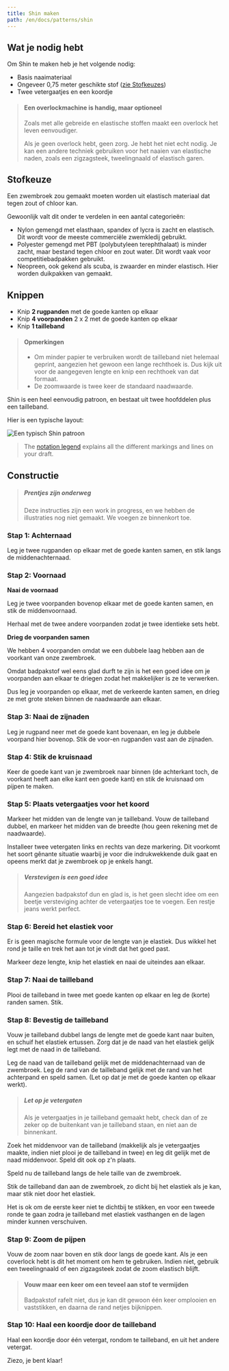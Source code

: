 ```yaml
---
title: Shin maken
path: /en/docs/patterns/shin
---
```


## Wat je nodig hebt

Om Shin te maken heb je het volgende nodig:

- Basis naaimateriaal
- Ongeveer 0,75 meter geschikte stof ([zie Stofkeuzes](#fabric-options))
- Twee vetergaatjes en een koordje

> #### Een overlockmachine is handig, maar optioneel
> 
> Zoals met alle gebreide en elastische stoffen maakt een overlock het leven eenvoudiger.
> 
> Als je geen overlock hebt, geen zorg. Je hebt het niet echt nodig. Je kan een andere techniek gebruiken voor het naaien van elastische naden, zoals een zigzagsteek, tweelingnaald of elastisch garen.

## Stofkeuze

Een zwembroek zou gemaakt moeten worden uit elastisch materiaal dat tegen zout of chloor kan.

Gewoonlijk valt dit onder te verdelen in een aantal categorieën:

- Nylon gemengd met elasthaan, spandex of lycra is zacht en elastisch. Dit wordt voor de meeste commerciële zwemkledij gebruikt.
- Polyester gemengd met PBT (polybutyleen terephthalaat) is minder zacht, maar bestand tegen chloor en zout water. Dit wordt vaak voor competitiebadpakken gebruikt.
- Neopreen, ook gekend als scuba, is zwaarder en minder elastisch. Hier worden duikpakken van gemaakt.

## Knippen

- Knip **2 rugpanden** met de goede kanten op elkaar
- Knip **4 voorpanden** 2 x 2 met de goede kanten op elkaar
- Knip **1 tailleband** 

> #### Opmerkingen
> 
> - Om minder papier te verbruiken wordt de tailleband niet helemaal geprint, aangezien het gewoon een lange rechthoek is. Dus kijk uit voor de aangegeven lengte en knip een rechthoek van dat formaat.
> - De zoomwaarde is twee keer de standaard naadwaarde.

Shin is een heel eenvoudig patroon, en bestaat uit twee hoofddelen plus een tailleband.

Hier is een typische layout:

<img src="layout.svg" alt="Een typisch Shin patroon" title="" class="elevation-1" />

> The [notation legend](/en/docs/patterns/notation) explains all the different markings and lines on your draft.

## Constructie

> ##### Prentjes zijn onderweg
> 
> Deze instructies zijn een work in progress, en we hebben de illustraties nog niet gemaakt. We voegen ze binnenkort toe.

### Stap 1: Achternaad

Leg je twee rugpanden op elkaar met de goede kanten samen, en stik langs de middenachternaad.

### Stap 2: Voornaad

**Naai de voornaad**

Leg je twee voorpanden bovenop elkaar met de goede kanten samen, en stik de middenvoornaad.

Herhaal met de twee andere voorpanden zodat je twee identieke sets hebt.

**Drieg de voorpanden samen**

We hebben 4 voorpanden omdat we een dubbele laag hebben aan de voorkant van onze zwembroek.

Omdat badpakstof wel eens glad durft te zijn is het een goed idee om je voorpanden aan elkaar te driegen zodat het makkelijker is ze te verwerken.

Dus leg je voorpanden op elkaar, met de verkeerde kanten samen, en drieg ze met grote steken binnen de naadwaarde aan elkaar.

### Stap 3: Naai de zijnaden

Leg je rugpand neer met de goede kant bovenaan, en leg je dubbele voorpand hier bovenop. Stik de voor-en rugpanden vast aan de zijnaden.

### Stap 4: Stik de kruisnaad

Keer de goede kant van je zwembroek naar binnen (de achterkant toch, de voorkant heeft aan elke kant een goede kant) en stik de kruisnaad om pijpen te maken.

### Stap 5: Plaats vetergaatjes voor het koord

Markeer het midden van de lengte van je tailleband. Vouw de tailleband dubbel, en markeer het midden van de breedte (hou geen rekening met de naadwaarde).

Installeer twee vetergaten links en rechts van deze markering. Dit voorkomt het soort gênante situatie waarbij je voor die indrukwekkende duik gaat en opeens merkt dat je zwembroek op je enkels hangt.

> ##### Verstevigen is een goed idee
> 
> Aangezien badpakstof dun en glad is, is het geen slecht idee om een beetje versteviging achter de vetergaatjes toe te voegen. Een restje jeans werkt perfect.

### Stap 6: Bereid het elastiek voor

Er is geen magische formule voor de lengte van je elastiek. Dus wikkel het rond je taille en trek het aan tot je vindt dat het goed past.

Markeer deze lengte, knip het elastiek en naai de uiteindes aan elkaar.

### Stap 7: Naai de tailleband

Plooi de tailleband in twee met goede kanten op elkaar en leg de (korte) randen samen. Stik.

### Stap 8: Bevestig de tailleband

Vouw je tailleband dubbel langs de lengte met de goede kant naar buiten, en schuif het elastiek ertussen. Zorg dat je de naad van het elastiek gelijk legt met de naad in de tailleband.

Leg de naad van de tailleband gelijk met de middenachternaad van de zwembroek. Leg de rand van de tailleband gelijk met de rand van het achterpand en speld samen. (Let op dat je met de goede kanten op elkaar werkt).

> ##### Let op je vetergaten
> 
> Als je vetergaatjes in je tailleband gemaakt hebt, check dan of ze zeker op de buitenkant van je tailleband staan, en niet aan de binnenkant.

Zoek het middenvoor van de tailleband (makkelijk als je vetergaatjes maakte, indien niet plooi je de tailleband in twee) en leg dit gelijk met de naad middenvoor. Speld dit ook op z'n plaats.

Speld nu de tailleband langs de hele taille van de zwembroek.

Stik de tailleband dan aan de zwembroek, zo dicht bij het elastiek als je kan, maar stik niet door het elastiek.

Het is ok om de eerste keer niet te dichtbij te stikken, en voor een tweede ronde te gaan zodra je tailleband met elastiek vasthangen en de lagen minder kunnen verschuiven.

### Stap 9: Zoom de pijpen

Vouw de zoom naar boven en stik door langs de goede kant. Als je een coverlock hebt is dit het moment om hem te gebruiken. Indien niet, gebruik een tweelingnaald of een zigzagsteek zodat de zoom elastisch blijft.

> #### Vouw maar een keer om een teveel aan stof te vermijden
> 
> Badpakstof rafelt niet, dus je kan dit gewoon één keer omplooien en vaststikken, en daarna de rand netjes bijknippen.

### Stap 10: Haal een koordje door de tailleband

Haal een koordje door één vetergat, rondom te tailleband, en uit het andere vetergat.

Ziezo, je bent klaar!